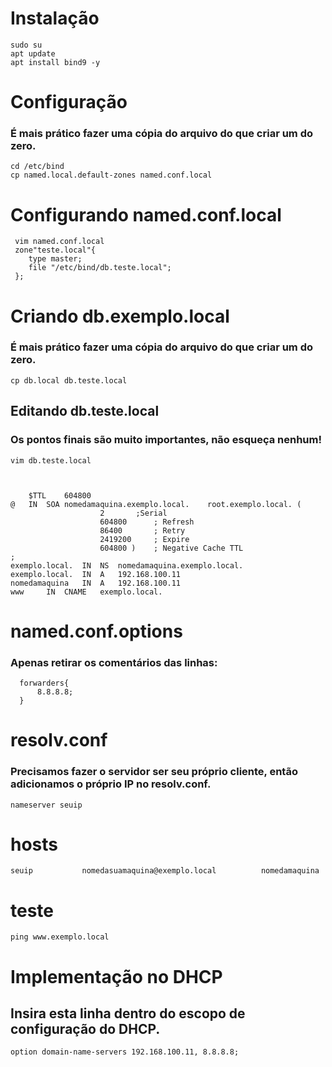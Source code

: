 # Instalação 
    sudo su
    apt update
    apt install bind9 -y
    
# Configuração 
### É mais prático fazer uma cópia do arquivo do que criar um do zero.
    cd /etc/bind
    cp named.local.default-zones named.conf.local
    
# Configurando named.conf.local
     vim named.conf.local
     zone"teste.local"{
        type master;
        file "/etc/bind/db.teste.local";
     };
     
# Criando db.exemplo.local
### É mais prático fazer uma cópia do arquivo do que criar um do zero.
    cp db.local db.teste.local
    
  ## Editando db.teste.local
  ### Os pontos finais são muito importantes, não esqueça nenhum!
    vim db.teste.local
    
    
    
    	$TTL	604800
	@	IN	SOA	nomedamaquina.exemplo.local.	root.exemplo.local. (
						2		;Serial
						604800		; Refresh
						86400		; Retry
						2419200		; Expire
						604800 )	; Negative Cache TTL
	;
	exemplo.local.	IN	NS	nomedamaquina.exemplo.local.
	exemplo.local.	IN	A	192.168.100.11
	nomedamaquina	IN	A	192.168.100.11
	www		IN	CNAME	exemplo.local.
    
 # named.conf.options
 ### Apenas retirar os comentários das linhas:
      forwarders{
          8.8.8.8;
      }
      
 # resolv.conf
 ### Precisamos fazer o servidor ser seu próprio cliente, então adicionamos o próprio IP no resolv.conf.
    nameserver seuip
    
 # hosts
 
    seuip           nomedasuamaquina@exemplo.local          nomedamaquina
    
 # teste
    ping www.exemplo.local
    
 # Implementação no DHCP
##  Insira esta linha dentro do escopo de configuração do DHCP.
	option domain-name-servers 192.168.100.11, 8.8.8.8;
					
    
